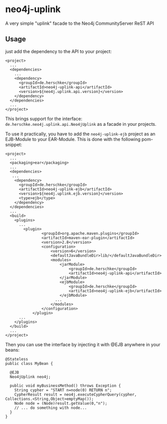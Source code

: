 neo4j-uplink
============

A very simple "uplink" facade to the Neo4j CommunityServer ReST API

## Usage

just add the dependency to the API to your project:

~~~~~
<project>
  ...
  <dependencies>
    ...
    <dependency>
      <groupId>de.herschke</groupId>
      <artifactId>neo4j-uplink-api</artifactId>
      <version>${neo4j.uplink.api.version}</version>
    </dependency>
  </dependencies>
  ...
</project>
~~~~~

This brings support for the interface: `de.herschke.neo4j.uplink.api.Neo4jUplink` as a facade in your projects.

To use it practically, you have to add the `neo4j-uplink-ejb` project as an EJB-Module to your EAR-Module. This is done with the following pom-snippet:

~~~~~
<project>
  ...
  <packaging>ear</packaging>
  ...
  <dependencies>
   ...
    <dependency>
      <groupId>de.herschke</groupId>
      <artifactId>neo4j-uplink-ejb</artifactId>
      <version>${neo4j.uplink.ejb.version}</version>
      <type>ejb</type>
    </dependency>
  </dependencies>
  ...
  <build>
    <plugins>
      ...
  		<plugin>
				<groupId>org.apache.maven.plugins</groupId>
				<artifactId>maven-ear-plugin</artifactId>
				<version>2.8</version>
				<configuration>
					<version>6</version>
					<defaultJavaBundleDir>lib/</defaultJavaBundleDir>
                    <modules>
	                    <jarModule>
		                    <groupId>de.herschke</groupId>
		                    <artifactId>neo4j-uplink-api</artifactId>
	                    </jarModule>
	                    <ejbModule>
		                    <groupId>de.herschke</groupId>
		                    <artifactId>neo4j-uplink-ejb</artifactId>
	                    </ejbModule>
                      ...
                    </modules>
				</configuration>
			</plugin>
      ...
    </plugins>
  </build>
  ...
</project>
~~~~~~

Then you can use the interface by injecting it with @EJB anywhere in your beans:

~~~~~~
@Stateless
public class MyBean {

  @EJB
  Neo4jUplink neo4j;
  
  public void myBusinessMethod() throws Exception {
    String cypher = "START n=node(0) RETURN n";
    CypherResult result = neo4j.executeCypherQuery(cypher, Collections.<String,Object>emptyMap());
    Node node = (Node)result.getValue(0,"n");
    // ... do something with node...
  }
}
~~~~~~
